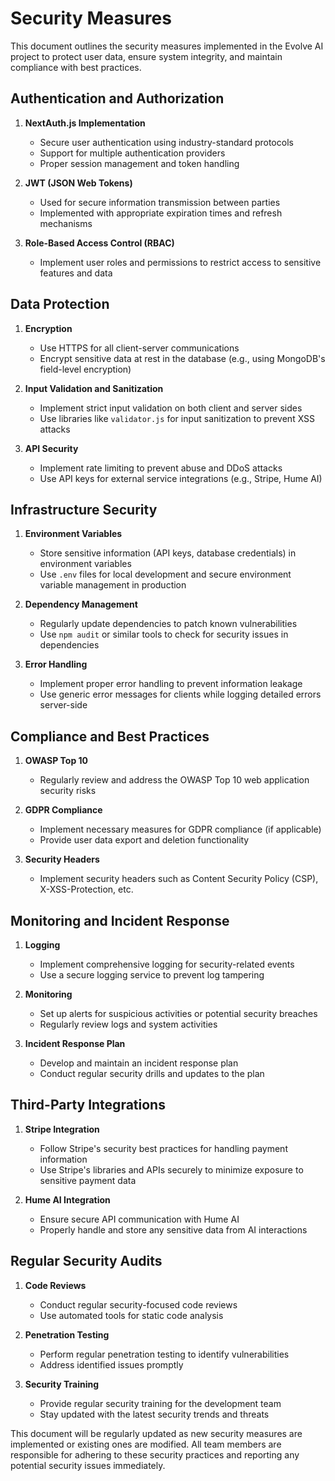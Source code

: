 # Security Measures

This document outlines the security measures implemented in the Evolve AI project to protect user data, ensure system integrity, and maintain compliance with best practices.

## Authentication and Authorization

1. **NextAuth.js Implementation**
   - Secure user authentication using industry-standard protocols
   - Support for multiple authentication providers
   - Proper session management and token handling

2. **JWT (JSON Web Tokens)**
   - Used for secure information transmission between parties
   - Implemented with appropriate expiration times and refresh mechanisms

3. **Role-Based Access Control (RBAC)**
   - Implement user roles and permissions to restrict access to sensitive features and data

## Data Protection

1. **Encryption**
   - Use HTTPS for all client-server communications
   - Encrypt sensitive data at rest in the database (e.g., using MongoDB's field-level encryption)

2. **Input Validation and Sanitization**
   - Implement strict input validation on both client and server sides
   - Use libraries like `validator.js` for input sanitization to prevent XSS attacks

3. **API Security**
   - Implement rate limiting to prevent abuse and DDoS attacks
   - Use API keys for external service integrations (e.g., Stripe, Hume AI)

## Infrastructure Security

1. **Environment Variables**
   - Store sensitive information (API keys, database credentials) in environment variables
   - Use `.env` files for local development and secure environment variable management in production

2. **Dependency Management**
   - Regularly update dependencies to patch known vulnerabilities
   - Use `npm audit` or similar tools to check for security issues in dependencies

3. **Error Handling**
   - Implement proper error handling to prevent information leakage
   - Use generic error messages for clients while logging detailed errors server-side

## Compliance and Best Practices

1. **OWASP Top 10**
   - Regularly review and address the OWASP Top 10 web application security risks

2. **GDPR Compliance**
   - Implement necessary measures for GDPR compliance (if applicable)
   - Provide user data export and deletion functionality

3. **Security Headers**
   - Implement security headers such as Content Security Policy (CSP), X-XSS-Protection, etc.

## Monitoring and Incident Response

1. **Logging**
   - Implement comprehensive logging for security-related events
   - Use a secure logging service to prevent log tampering

2. **Monitoring**
   - Set up alerts for suspicious activities or potential security breaches
   - Regularly review logs and system activities

3. **Incident Response Plan**
   - Develop and maintain an incident response plan
   - Conduct regular security drills and updates to the plan

## Third-Party Integrations

1. **Stripe Integration**
   - Follow Stripe's security best practices for handling payment information
   - Use Stripe's libraries and APIs securely to minimize exposure to sensitive payment data

2. **Hume AI Integration**
   - Ensure secure API communication with Hume AI
   - Properly handle and store any sensitive data from AI interactions

## Regular Security Audits

1. **Code Reviews**
   - Conduct regular security-focused code reviews
   - Use automated tools for static code analysis

2. **Penetration Testing**
   - Perform regular penetration testing to identify vulnerabilities
   - Address identified issues promptly

3. **Security Training**
   - Provide regular security training for the development team
   - Stay updated with the latest security trends and threats

This document will be regularly updated as new security measures are implemented or existing ones are modified. All team members are responsible for adhering to these security practices and reporting any potential security issues immediately.
